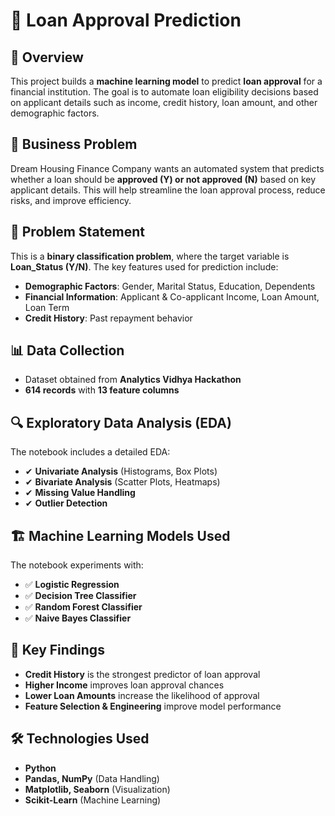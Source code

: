 # 🚀 Loan Approval Prediction

## 📌 Overview
This project builds a **machine learning model** to predict **loan approval** for a financial institution. The goal is to automate loan eligibility decisions based on applicant details such as income, credit history, loan amount, and other demographic factors.

## 🏦 Business Problem
Dream Housing Finance Company wants an automated system that predicts whether a loan should be **approved (Y) or not approved (N)** based on key applicant details. This will help streamline the loan approval process, reduce risks, and improve efficiency.

## 🎯 Problem Statement
This is a **binary classification problem**, where the target variable is **Loan_Status (Y/N)**. The key features used for prediction include:

- **Demographic Factors**: Gender, Marital Status, Education, Dependents  
- **Financial Information**: Applicant & Co-applicant Income, Loan Amount, Loan Term  
- **Credit History**: Past repayment behavior  

## 📊 Data Collection
- Dataset obtained from **Analytics Vidhya Hackathon**  
- **614 records** with **13 feature columns**  

## 🔍 Exploratory Data Analysis (EDA)
The notebook includes a detailed EDA:
- ✔ **Univariate Analysis** (Histograms, Box Plots)  
- ✔ **Bivariate Analysis** (Scatter Plots, Heatmaps)  
- ✔ **Missing Value Handling**  
- ✔ **Outlier Detection**  

## 🏗️ Machine Learning Models Used
The notebook experiments with:
- ✅ **Logistic Regression**  
- ✅ **Decision Tree Classifier**  
- ✅ **Random Forest Classifier**  
- ✅ **Naive Bayes Classifier**  

## 📌 Key Findings
- **Credit History** is the strongest predictor of loan approval  
- **Higher Income** improves loan approval chances  
- **Lower Loan Amounts** increase the likelihood of approval  
- **Feature Selection & Engineering** improve model performance  

## 🛠️ Technologies Used
- **Python**  
- **Pandas, NumPy** (Data Handling)  
- **Matplotlib, Seaborn** (Visualization)  
- **Scikit-Learn** (Machine Learning)  

